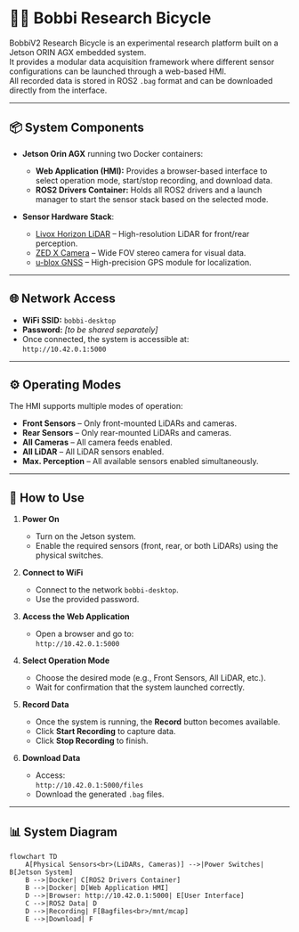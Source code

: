 # 🚴‍♂️ Bobbi Research Bicycle

BobbiV2 Research Bicycle is an experimental research platform built on a Jetson ORIN AGX embedded system.  
It provides a modular data acquisition framework where different sensor configurations can be launched through a web-based HMI.  
All recorded data is stored in ROS2 `.bag` format and can be downloaded directly from the interface.

---

## 📦 System Components

- **Jetson Orin AGX** running two Docker containers:
  - **Web Application (HMI):** Provides a browser-based interface to select operation mode, start/stop recording, and download data.
  - **ROS2 Drivers Container:** Holds all ROS2 drivers and a launch manager to start the sensor stack based on the selected mode.

- **Sensor Hardware Stack**:
  - [Livox Horizon LiDAR](https://www.livoxtech.com/3296f540ecf5458a8829e01cf429798e/assets/horizon/Livox%20Horizon%20user%20manual%20v1.0.pdf) – High-resolution LiDAR for front/rear perception.
  - [ZED X Camera](https://www.stereolabs.com/zed-x/) – Wide FOV stereo camera for visual data.
  - [u-blox GNSS](https://www.u-blox.com/en/product/zed-f9p-module) – High-precision GPS module for localization.
---

## 🌐 Network Access

- **WiFi SSID:** `bobbi-desktop`  
- **Password:** _[to be shared separately]_  
- Once connected, the system is accessible at:  
  `http://10.42.0.1:5000`

---

## ⚙️ Operating Modes

The HMI supports multiple modes of operation:

- **Front Sensors** – Only front-mounted LiDARs and cameras.  
- **Rear Sensors** – Only rear-mounted LiDARs and cameras.  
- **All Cameras** – All camera feeds enabled.  
- **All LiDAR** – All LiDAR sensors enabled.  
- **Max. Perception** – All available sensors enabled simultaneously.  

---

## 🚀 How to Use

1. **Power On**  
   - Turn on the Jetson system.  
   - Enable the required sensors (front, rear, or both LiDARs) using the physical switches.  

2. **Connect to WiFi**  
   - Connect to the network `bobbi-desktop`.  
   - Use the provided password.  

3. **Access the Web Application**  
   - Open a browser and go to:  
     `http://10.42.0.1:5000`  

4. **Select Operation Mode**  
   - Choose the desired mode (e.g., Front Sensors, All LiDAR, etc.).  
   - Wait for confirmation that the system launched correctly.  

5. **Record Data**  
   - Once the system is running, the **Record** button becomes available.  
   - Click **Start Recording** to capture data.  
   - Click **Stop Recording** to finish.  

6. **Download Data**  
   - Access:  
     `http://10.42.0.1:5000/files`  
   - Download the generated `.bag` files.  

---

## 📊 System Diagram

```mermaid
flowchart TD
    A[Physical Sensors<br>(LiDARs, Cameras)] -->|Power Switches| B[Jetson System]
    B -->|Docker| C[ROS2 Drivers Container]
    B -->|Docker| D[Web Application HMI]
    D -->|Browser: http://10.42.0.1:5000| E[User Interface]
    C -->|ROS2 Data| D
    D -->|Recording| F[Bagfiles<br>/mnt/mcap]
    E -->|Download| F

